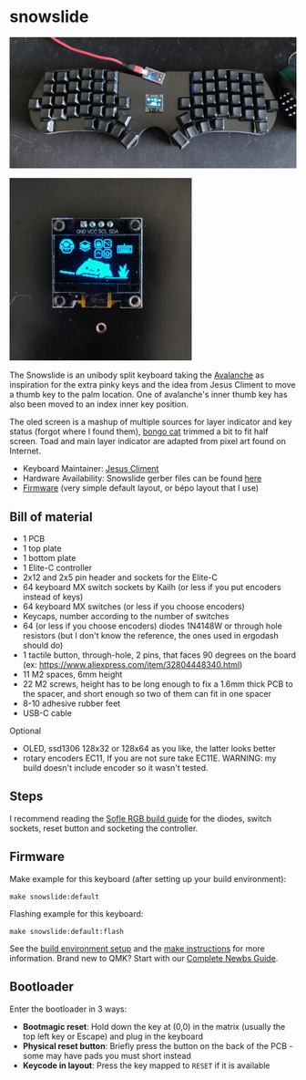# snowslide

![snowslide](snowslide.jpg)

![snowslide_oled](snowslide_oled.jpg)

The Snowslide is an unibody split keyboard taking the [Avalanche](https://github.com/vlkv/avalanche/) as inspiration for the extra pinky keys and the idea from Jesus Climent to move a thumb key to the palm location. One of avalanche's inner thumb key has also been moved to an index inner key position.

The oled screen is a mashup of multiple sources for layer indicator and key status (forgot where I found them), [bongo cat](https://www.reddit.com/r/MechanicalKeyboards/comments/nhc7rf/made_my_own_version_of_bongo_cat_oled_animation/) trimmed a bit to fit half screen. Toad and main layer indicator are adapted from pixel art found on Internet.

* Keyboard Maintainer: [Jesus Climent](https://github.com/climent)
* Hardware Availability: Snowslide gerber files can be found [here](https://github.com/climent/avalanche/tree/snowslide)
* [Firmware](https://github.com/Geobert/qmk_firmware/tree/geob-bepo-layout/keyboards/snowslide) (very simple default layout, or bépo layout that I use)

## Bill of material

* 1 PCB
* 1 top plate
* 1 bottom plate
* 1 Elite-C controller
* 2x12 and 2x5 pin header and sockets for the Elite-C
* 64 keyboard MX switch sockets by Kailh (or less if you put encoders instead of keys)
* 64 keyboard MX switches (or less if you choose encoders)
* Keycaps, number according to the number of switches
* 64 (or less if you choose encoders) diodes 1N4148W or through hole resistors (but I don't know the reference, the ones used in ergodash should do)
* 1 tactile button, through-hole, 2 pins, that faces 90 degrees on the board (ex: https://www.aliexpress.com/item/32804448340.html)
* 11 M2 spaces, 6mm height
* 22 M2 screws, height has to be long enough to fix a 1.6mm thick PCB to the spacer, and short enough so two of them can fit in one spacer
* 8-10 adhesive rubber feet
* USB-C cable

Optional

* OLED, ssd1306 128x32 or 128x64 as you like, the latter looks better
* rotary encoders EC11, If you are not sure take EC11E. WARNING: my build doesn't include encoder so it wasn't tested.

## Steps

I recommend reading the [Sofle RGB build guide](https://josefadamcik.github.io/SofleKeyboard/build_guide_rgb.html) 
for the diodes, switch sockets, reset button and socketing the controller.

## Firmware

Make example for this keyboard (after setting up your build environment):

    make snowslide:default

Flashing example for this keyboard:

    make snowslide:default:flash

See the [build environment setup](https://docs.qmk.fm/#/getting_started_build_tools) and the [make instructions](https://docs.qmk.fm/#/getting_started_make_guide) for more information. Brand new to QMK? Start with our [Complete Newbs Guide](https://docs.qmk.fm/#/newbs).

## Bootloader

Enter the bootloader in 3 ways:

* **Bootmagic reset**: Hold down the key at (0,0) in the matrix (usually the top left key or Escape) and plug in the keyboard
* **Physical reset button**: Briefly press the button on the back of the PCB - some may have pads you must short instead
* **Keycode in layout**: Press the key mapped to `RESET` if it is available
